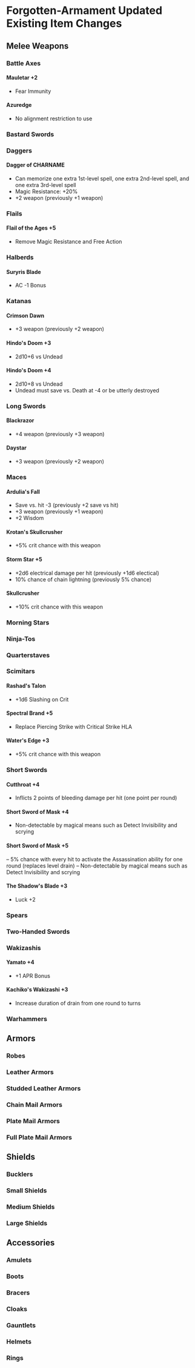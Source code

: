 # Forgotten-Armament Updated Existing Item Changes

## Melee Weapons

### Battle Axes

#### Mauletar +2
- Fear Immunity

#### Azuredge
- No alignment restriction to use

### Bastard Swords

### Daggers

#### Dagger of CHARNAME
- Can memorize one extra 1st-level spell, one extra 2nd-level spell, and one extra 3rd-level spell
- Magic Resistance: +20%
- +2 weapon (previously +1 weapon)

### Flails

#### Flail of the Ages +5
- Remove Magic Resistance and Free Action

### Halberds

#### Suryris Blade
- AC -1 Bonus

### Katanas

#### Crimson Dawn
- +3 weapon (previously +2 weapon)

#### Hindo's Doom +3
- 2d10+6 vs Undead

#### Hindo's Doom +4
- 2d10+8 vs Undead
- Undead must save vs. Death at -4 or be utterly destroyed

### Long Swords

#### Blackrazor
- +4 weapon (previously +3 weapon)

#### Daystar
- +3 weapon (previously +2 weapon)

### Maces

#### Ardulia's Fall
- Save vs. hit -3 (previously +2 save vs hit)
- +3 weapon (previously +1 weapon)
- +2 Wisdom

#### Krotan's Skullcrusher
- +5% crit chance with this weapon

#### Storm Star +5
- +2d6 electrical damage per hit (previously +1d6 electical)
- 10% chance of chain lightning (previously 5% chance)

#### Skullcrusher
- +10% crit chance with this weapon

### Morning Stars

### Ninja-Tos

### Quarterstaves

### Scimitars

#### Rashad's Talon
- +1d6 Slashing on Crit

#### Spectral Brand +5
- Replace Piercing Strike with Critical Strike HLA

#### Water's Edge +3
- +5% crit chance with this weapon

### Short Swords

#### Cutthroat +4
- Inflicts 2 points of bleeding damage per hit (one point per round)

#### Short Sword of Mask +4
- Non-detectable by magical means such as Detect Invisibility and scrying

#### Short Sword of Mask +5
– 5% chance with every hit to activate the Assassination ability for one round (replaces level drain)
– Non-detectable by magical means such as Detect Invisibility and scrying

#### The Shadow's Blade +3 
- Luck +2

### Spears

### Two-Handed Swords

### Wakizashis

#### Yamato +4
- +1 APR Bonus

#### Kachiko's Wakizashi +3
- Increase duration of drain from one round to turns 

### Warhammers

## Armors

### Robes

### Leather Armors

### Studded Leather Armors

### Chain Mail Armors

### Plate Mail Armors

### Full Plate Mail Armors

## Shields

### Bucklers

### Small Shields

### Medium Shields

### Large Shields

## Accessories

### Amulets

### Boots

### Bracers

### Cloaks

### Gauntlets

### Helmets

### Rings
